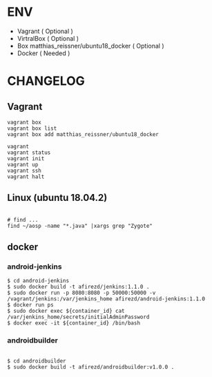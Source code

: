 # ENV
- Vagrant ( Optional )
- VirtralBox ( Optional )
- Box matthias_reissner/ubuntu18_docker ( Optional )
- Docker ( Needed )

# CHANGELOG

## Vagrant

```
vagrant box
vagrant box list
vagrant box add matthias_reissner/ubuntu18_docker

vagrant 
vagrant status
vagrant init
vagrant up
vagrant ssh
vagrant halt

```

## Linux (ubuntu 18.04.2)

```

# find ...
find ~/aosp -name "*.java" |xargs grep "Zygote"

```

## docker

### android-jenkins


```
$ cd android-jenkins
$ sudo docker build -t afirezd/jenkins:1.1.0 .
$ sudo docker run -p 8080:8080 -p 50000:50000 -v /vagrant/jenkins:/var/jenkins_home afirezd/android-jenkins:1.1.0
$ docker run ps 
$ sudo docker exec ${container_id} cat /var/jenkins_home/secrets/initialAdminPassword
$ docker exec -it ${container_id} /bin/bash

```

### androidbuilder

```

$ cd androidbuilder
$ sudo docker build -t afirezd/androidbuilder:v1.0.0 .


```
